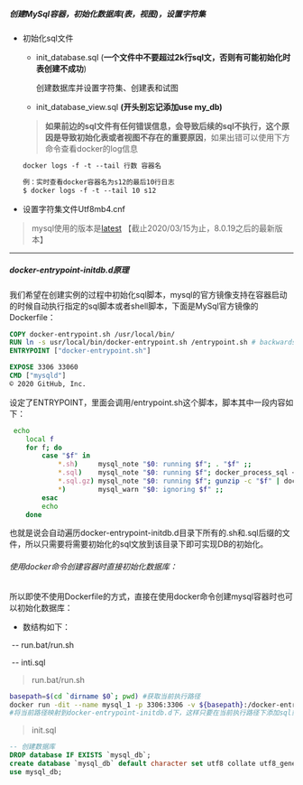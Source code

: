 ##### 创建MySql容器，初始化数据库(表，视图)，设置字符集

- 初始化sql文件

  - init_database.sql (**一个文件中不要超过2k行sql文，否则有可能初始化时表创建不成功**)

    创建数据库并设置字符集、创建表和试图

  - init_database_view.sql **(开头别忘记添加use my_db)**

  >  **如果前边的sql文件有任何错误信息，会导致后续的sql不执行，这个原因是导致初始化表或者视图不存在的重要原因**，如果出错可以使用下方命令查看docker的log信息

  ```dockerfile
  docker logs -f -t --tail 行数 容器名
  
  例：实时查看docker容器名为s12的最后10行日志
  $ docker logs -f -t --tail 10 s12
  ```

- 设置字符集文件Utf8mb4.cnf


> mysql使用的版本是[latest](https://hub.docker.com/layers/mysql/library/mysql/latest/images/sha256-60adb98682fd8b89b3534624d3bce0b15df6a476f92ba102a2f54b2c353a1544?context=explore) 【截止2020/03/15为止，8.0.19之后的最新版本】

---

##### docker-entrypoint-initdb.d原理

我们希望在创建实例的过程中初始化sql脚本，mysql的官方镜像支持在容器启动的时候自动执行指定的sql脚本或者shell脚本，下面是MySql官方镜像的Dockerfile：

```dockerfile
COPY docker-entrypoint.sh /usr/local/bin/
RUN ln -s usr/local/bin/docker-entrypoint.sh /entrypoint.sh # backwards compat
ENTRYPOINT ["docker-entrypoint.sh"]

EXPOSE 3306 33060
CMD ["mysqld"]
© 2020 GitHub, Inc.
```

设定了ENTRYPOINT，里面会调用/entrypoint.sh这个脚本，脚本其中一段内容如下：

```sh
 echo
	local f
	for f; do
		case "$f" in
			*.sh)     mysql_note "$0: running $f"; . "$f" ;;
			*.sql)    mysql_note "$0: running $f"; docker_process_sql < "$f"; echo ;;
			*.sql.gz) mysql_note "$0: running $f"; gunzip -c "$f" | docker_process_sql; echo ;;
			*)        mysql_warn "$0: ignoring $f" ;;
		esac
		echo
	done
```

也就是说会自动遍历docker-entrypoint-initdb.d目录下所有的.sh和.sql后缀的文件，所以只需要将需要初始化的sql文放到该目录下即可实现DB的初始化。

###### 使用docker命令创建容器时直接初始化数据库：

所以即使不使用Dockerfile的方式，直接在使用docker命令创建mysql容器时也可以初始化数据库：

- 数结构如下：

​		-- run.bat/run.sh

​		-- inti.sql

> run.bat/run.sh

```sh
basepath=$(cd `dirname $0`; pwd) #获取当前执行路径
docker run -dit --name mysql_1 -p 3306:3306 -v ${basepath}:/docker-entrypoint-initdb.d -e MYSQL_ROOT_PASSWORD=123456  mysql /bin/bash 
#将当前路径映射到docker-entrypoint-initdb.d下，这样只要在当前执行路径下添加sql或者sh文件，那么在执行docker命令时会自动执行sql或者sh文件
```

> init.sql

```sql
-- 创建数据库
DROP database IF EXISTS `mysql_db`;
create database `mysql_db` default character set utf8 collate utf8_general_ci;
use mysql_db;
```

